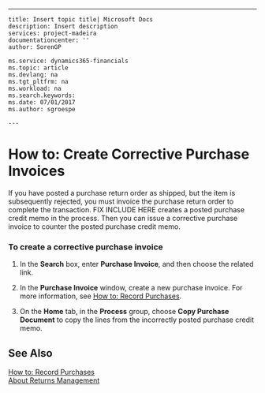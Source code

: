 ---
    title: Insert topic title| Microsoft Docs
    description: Insert description
    services: project-madeira
    documentationcenter: ''
    author: SorenGP

    ms.service: dynamics365-financials
    ms.topic: article
    ms.devlang: na
    ms.tgt_pltfrm: na
    ms.workload: na
    ms.search.keywords:
    ms.date: 07/01/2017
    ms.author: sgroespe

    ---
# How to: Create Corrective Purchase Invoices
If you have posted a purchase return order as shipped, but the item is subsequently rejected, you must invoice the purchase return order to complete the transaction. FIX INCLUDE HERE<!--[!INCLUDE[navnow](../ApplicationDesign/includes/navnow_md.md)] --> creates a posted purchase credit memo in the process. Then you can issue a corrective purchase invoice to counter the posted purchase credit memo.  
  
### To create a corrective purchase invoice  
  
1.  In the **Search** box, enter **Purchase Invoice**, and then choose the related link.  
  
2.  In the **Purchase Invoice** window, create a new purchase invoice. For more information, see [How to: Record Purchases](../Finance/how-to-record-purchases.md).  
  
3.  On the **Home** tab, in the **Process** group, choose **Copy Purchase Document** to copy the lines from the incorrectly posted purchase credit memo.  
  
## See Also  
 [How to: Record Purchases](../Finance/how-to-record-purchases.md)   
 [About Returns Management](../Purchasing/about-returns-management.md)